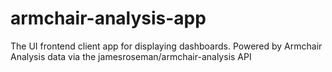 # armchair-analysis-app
The UI frontend client app for displaying dashboards. Powered by Armchair Analysis data via the jamesroseman/armchair-analysis API
